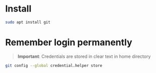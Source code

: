 # Install

```sh
sudo apt install git
```

# Remember login permanently

> **Important**: Credentials are stored in clear text in home directory

```sh
git config --global credential.helper store
```
